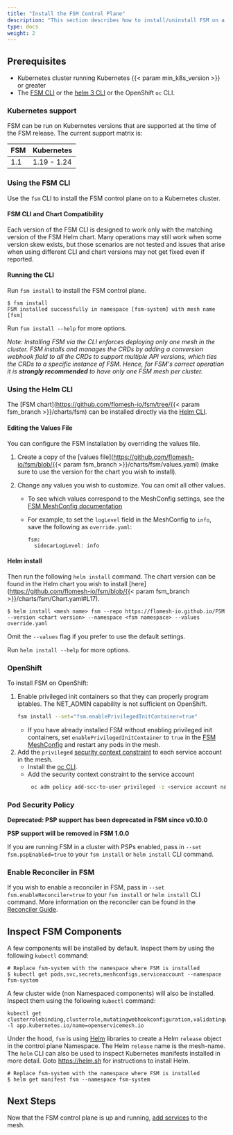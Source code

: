```yaml
---
title: "Install the FSM Control Plane"
description: "This section describes how to install/uninstall FSM on a Kubernetes cluster"
type: docs
weight: 2
---
```


## Prerequisites

- Kubernetes cluster running Kubernetes {{< param min_k8s_version >}} or greater
- The [FSM CLI](/guides/cli) or the [helm 3 CLI](https://helm.sh/docs/intro/install/) or the OpenShift `oc` CLI.

### Kubernetes support

FSM can be run on Kubernetes versions that are supported at the time of the FSM release. The current support matrix is:

| FSM          | Kubernetes  |
| ----------------- | ----------- |
| 1.1               | 1.19 - 1.24 |

### Using the FSM CLI

Use the `fsm` CLI to install the FSM control plane on to a Kubernetes cluster.

#### FSM CLI and Chart Compatibility

Each version of the FSM CLI is designed to work only with the matching version of the FSM Helm chart. Many operations may still work when some version skew exists, but those scenarios are not tested and issues that arise when using different CLI and chart versions may not get fixed even if reported.

#### Running the CLI

Run `fsm install` to install the FSM control plane.

```console
$ fsm install
FSM installed successfully in namespace [fsm-system] with mesh name [fsm]
```

Run `fsm install --help` for more options.

_Note: Installing FSM via the CLI enforces deploying only one mesh in the cluster. FSM installs and manages the CRDs by adding a conversion webhook field to all the CRDs to support multiple API versions, which ties the CRDs to a specific instance of FSM. Hence, for FSM's correct operation it is **strongly recommended** to have only one FSM mesh per cluster._

### Using the Helm CLI

The [FSM chart](https://github.com/flomesh-io/fsm/tree/{{< param fsm_branch >}}/charts/fsm) can be installed directly via the [Helm CLI](https://helm.sh/docs/intro/install/).

#### Editing the Values File

You can configure the FSM installation by overriding the values file.

1. Create a copy of the [values file](https://github.com/flomesh-io/fsm/blob/{{< param fsm_branch >}}/charts/fsm/values.yaml) (make sure to use the version for the chart you wish to install).
1. Change any values you wish to customize. You can omit all other values.

   - To see which values correspond to the MeshConfig settings, see the [FSM MeshConfig documentation](/guides/mesh_config)

   - For example, to set the `logLevel` field in the MeshConfig to `info`, save the following as `override.yaml`:
     ```console
     fsm:
       sidecarLogLevel: info
     ```

#### Helm install

Then run the following `helm install` command. The chart version can be found in the Helm chart you wish to install [here](https://github.com/flomesh-io/fsm/blob/{{< param fsm_branch >}}/charts/fsm/Chart.yaml#L17).

```console
$ helm install <mesh name> fsm --repo https://flomesh-io.github.io/FSM --version <chart version> --namespace <fsm namespace> --values override.yaml
```

Omit the `--values` flag if you prefer to use the default settings.

Run `helm install --help` for more options.

### OpenShift

To install FSM on OpenShift:

1. Enable privileged init containers so that they can properly program iptables. The NET_ADMIN capability is not sufficient on OpenShift.
   ```bash
   fsm install --set="fsm.enablePrivilegedInitContainer=true"
   ```
   - If you have already installed FSM without enabling privileged init containers, set `enablePrivilegedInitContainer` to `true` in the [FSM MeshConfig](/guides/mesh_config) and restart any pods in the mesh.
1. Add the `privileged` [security context constraint](https://docs.openshift.com/container-platform/4.7/authentication/managing-security-context-constraints.html) to each service account in the mesh.
   - Install the [oc CLI](https://docs.openshift.com/container-platform/4.7/cli_reference/openshift_cli/getting-started-cli.html).
   - Add the security context constraint to the service account
     ```bash
      oc adm policy add-scc-to-user privileged -z <service account name> -n <service account namespace>
     ```

### Pod Security Policy

**Deprecated: PSP support has been deprecated in FSM since v0.10.0**

**PSP support will be removed in FSM 1.0.0**

If you are running FSM in a cluster with PSPs enabled, pass in `--set fsm.pspEnabled=true` to your `fsm install` or `helm install` CLI command.

### Enable Reconciler in FSM

If you wish to enable a reconciler in FSM, pass in `--set fsm.enableReconciler=true` to your `fsm install` or `helm install` CLI command. More information on the reconciler can be found in the [Reconciler Guide](/guides/reconciler).

## Inspect FSM Components

A few components will be installed by default. Inspect them by using the following `kubectl` command:

```console
# Replace fsm-system with the namespace where FSM is installed
$ kubectl get pods,svc,secrets,meshconfigs,serviceaccount --namespace fsm-system
```

A few cluster wide (non Namespaced components) will also be installed. Inspect them using the following `kubectl` command:

```console
kubectl get clusterrolebinding,clusterrole,mutatingwebhookconfiguration,validatingwebhookconfigurations -l app.kubernetes.io/name=openservicemesh.io
```

Under the hood, `fsm` is using [Helm](https://helm.sh) libraries to create a Helm `release` object in the control plane Namespace. The Helm `release` name is the mesh-name. The `helm` CLI can also be used to inspect Kubernetes manifests installed in more detail. Goto https://helm.sh for instructions to install Helm.

```console
# Replace fsm-system with the namespace where FSM is installed
$ helm get manifest fsm --namespace fsm-system
```

## Next Steps

Now that the FSM control plane is up and running, [add services](/guides/app_onboarding/) to the mesh.
